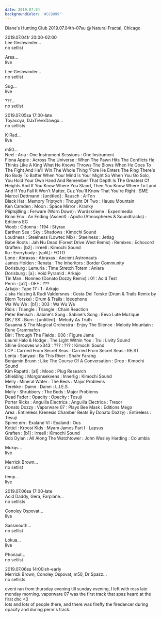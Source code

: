```yaml
---
date: 2019.07.04
backgroundColor: '#CC9999'
---
```


Diane's Hunting Club 2019.07.04th-07su @ Natural Fractal, Chicago  

2019.07.04fr 20:00-02:00  
Lee Geshwinder...  
no setlist  

Area...  
live  

Lee Geshwinder...  
no setlist  

Sug...  
live  

???...  
no setlist  

2019.07.05sa 17:00-late  
Toyacoya, DJxTrevxDawgx...  
no setlists  

K-Rad...  
live  

m50...  
Neel : Aria : One Instrument Sessions : One Instrument  
Fiona Apple : Across The Universe : When The Pawn Hits The Conflicts He Thinks Like A King What He Knows Throws The Blows When He Goes To The Fight And He'll Win The Whole Thing 'Fore He Enters The Ring There's No Body To Batter When Your Mind Is Your Might So When You Go Solo, You Hold Your Own Hand And Remember That Depth Is The Greatest Of Heights And If You Know Where You Stand, Then You Know Where To Land And If You Fall It Won't Matter, Cuz You'll Know That You're Right : SME  
Marcel Dettmann : \[untitled\] : Rausch : A-Ton  
Black Hat : Memory Triptych : Thought Of Two : Hausu Mountain  
Ken Camden : Moon : Space Mirror : Kranky  
Piiptsjilling : Ferware (Worn Down) : Wurdskrieme : Experimedia  
Brian Eno : An Ending (Ascent) : Apollo (Atmospheres & Soundtracks) : Editions EG  
Woob : Odonna : 1194 : Styrax  
Earthen Sea : Sky : Shadows : Kimochi Sound  
Loudness : Steelness (Lowtec Mix) : Steelness : Jetlag  
Babe Roots : Jah Nu Dead (Forest Drive West Remix) : Remixes : Echocord  
Graften : \[b2\] : Irreell : Kimochi Sound  
Ilo : Everybody : \[split\] : FOTO  
Lone : Abraxas : Abraxas : Ancient Astronauts  
James Holden : Renata : The Inheritors : Border Community  
Dorisburg : Lemuria : Time Stretch Totem : Aniara  
Dorisburg : \[a\] : Void Pyramid : Arkajo  
Tin Man : Nonneo (Donato Dozzy Remix) : 01 : Acid Test  
Perm : \[a2\] : DEF : ???  
Arkajo : Tape 17 : 1 : Arkajo  
Jiska Huizing & Rudi Valdersnes : Costa Del Torske (Drum & Trails Remix by Bjorn Torske) : Drum & Trails : Ideophone  
Wa Wu We : \[b1\] : 003 : Wa Wu We  
Ridis : Triangle : Triangle : Chain Reaction  
Peter Benisch : Sabine's Song : Sabine's Song : Eevo Lute Muzique  
DK / SK : Burn : \[untitled\] : Melody As Truth  
Susanna & The Magical Orchestra : Enjoy The Silence : Melody Mountain : Rune Grammafon  
Biri : Through The Fields : 006 : Figure Jams  
Laurel Halo & Hodge : The Light Within You : Tru : Livity Sound  
Shine Grooves w x343 : ??? : ??? : Kimochi Sound  
LCP : Carried From Secret Seas : Carried From Secret Seas : RE:ST  
Lenta : Sanyasi : By This River : Shahr Farang  
Benjamin Brunn : Like The Course Of A Conversation : Drop : Kimochi Sound  
Kim Rapatti : \[a1\] : Mood : Plug Research  
Shielding : Morgonsekvens : Innerlig : Kimochi Sound  
Melly : Mineral Water : The Beds : Major Problems  
Terekke : Damn : Damn : L.I.E.S.  
Melly : Shrubbery : The Beds : Major Problems  
Dead Fader : Opacity : Opacity : Tesuji  
Porter Ricks : Anguilla Electrica : Anguilla Electrica : Tresor  
Donato Dozzy : Vaporware 07 : Plays Bee Mask : Editions Mego  
Area : Entireless (Genesis Chamber Beats By Donato Dozzy) : Entireless : Tesuji  
Spime.em : Exaland VI : Exaland : Ous  
Kettel : Kroost Kids : Myam James Part I : Lapsus  
Graften : \[b1\] : Irreell : Kimochi Sound  
Bob Dylan : All Along The Watchtower : John Wesley Harding : Columbia  

Mukqs...  
live  

Merrick Brown...  
no setlist  

temp...  
live  

2019.07.06sa 17:00-late  
Acid Daddy, Gera, Farplane...  
no setlists  

Conoley Ospovat...  
live  

Sassmouth...  
no setlist  

Lokua...  
live  

Phonaut...  
no setlist  

2019.07.06sa 14:00ish-early  
Merrick Brown, Conoley Ospovat, m50, Dr Spazz...  
no setlists  

event ran from thursday evening till sunday evening, I left with ross late monday morning. vaporware 07 was the first track that spaz heard at the first dhc <3  
lots and lots of people there, and there was firefly the firedancer during opacity and during perm's track.